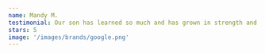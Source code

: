 ```yaml
---
name: Mandy M.
testimonial: Our son has learned so much and has grown in strength and ability every week with the amazing coaches here! Their classroom management skills are excellent. The equipment is well-maintained, the gym is clean, and I love being able to watch from the lobby. There’s even a cute play spot for younger siblings and a long table to work at or complete puzzles while waiting. We couldn’t be happier and recommend enthusiastically!
stars: 5
image: '/images/brands/google.png'
---
```

